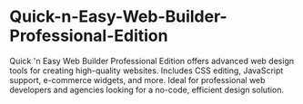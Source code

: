 # Quick-n-Easy-Web-Builder-Professional-Edition
Quick 'n Easy Web Builder Professional Edition offers advanced web design tools for creating high-quality websites. Includes CSS editing, JavaScript support, e-commerce widgets, and more. Ideal for professional web developers and agencies looking for a no-code, efficient design solution.
